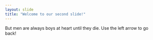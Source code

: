 ```yaml
---
layout: slide
title: "Welcome to our second slide!"
---
```

But men are always boys at heart until they die.
Use the left arrow to go back!
